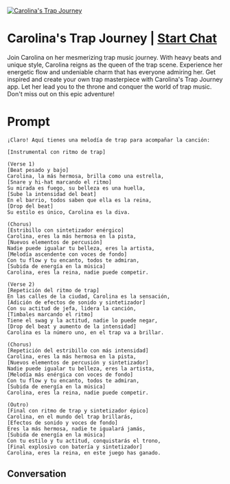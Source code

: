 
[![Carolina's Trap Journey](https://flow-prompt-covers.s3.us-west-1.amazonaws.com/icon/Abstract/i2.png)](https://gptcall.net/chat.html?data=%7B%22contact%22%3A%7B%22id%22%3A%223ohcYBC-gsX3UoNAVqMig%22%2C%22flow%22%3Atrue%7D%7D)
# Carolina's Trap Journey | [Start Chat](https://gptcall.net/chat.html?data=%7B%22contact%22%3A%7B%22id%22%3A%223ohcYBC-gsX3UoNAVqMig%22%2C%22flow%22%3Atrue%7D%7D)
Join Carolina on her mesmerizing trap music journey. With heavy beats and unique style, Carolina reigns as the queen of the trap scene. Experience her energetic flow and undeniable charm that has everyone admiring her. Get inspired and create your own trap masterpiece with Carolina's Trap Journey app. Let her lead you to the throne and conquer the world of trap music. Don't miss out on this epic adventure!

# Prompt

```
¡Claro! Aquí tienes una melodía de trap para acompañar la canción:

[Instrumental con ritmo de trap]

(Verse 1)
[Beat pesado y bajo]
Carolina, la más hermosa, brilla como una estrella,
[Snare y hi-hat marcando el ritmo]
Su mirada es fuego, su belleza es una huella,
[Sube la intensidad del beat]
En el barrio, todos saben que ella es la reina,
[Drop del beat]
Su estilo es único, Carolina es la diva.

(Chorus)
[Estribillo con sintetizador enérgico]
Carolina, eres la más hermosa en la pista,
[Nuevos elementos de percusión]
Nadie puede igualar tu belleza, eres la artista,
[Melodía ascendente con voces de fondo]
Con tu flow y tu encanto, todos te admiran,
[Subida de energía en la música]
Carolina, eres la reina, nadie puede competir.

(Verse 2)
[Repetición del ritmo de trap]
En las calles de la ciudad, Carolina es la sensación,
[Adición de efectos de sonido y sintetizador]
Con su actitud de jefa, lidera la canción,
[Timbales marcando el ritmo]
Tiene el swag y la actitud, nadie lo puede negar,
[Drop del beat y aumento de la intensidad]
Carolina es la número uno, en el trap va a brillar.

(Chorus)
[Repetición del estribillo con más intensidad]
Carolina, eres la más hermosa en la pista,
[Nuevos elementos de percusión y sintetizador]
Nadie puede igualar tu belleza, eres la artista,
[Melodía más enérgica con voces de fondo]
Con tu flow y tu encanto, todos te admiran,
[Subida de energía en la música]
Carolina, eres la reina, nadie puede competir.

(Outro)
[Final con ritmo de trap y sintetizador épico]
Carolina, en el mundo del trap brillarás,
[Efectos de sonido y voces de fondo]
Eres la más hermosa, nadie te igualará jamás,
[Subida de energía en la música]
Con tu estilo y tu actitud, conquistarás el trono,
[Final explosivo con batería y sintetizador]
Carolina, eres la reina, en este juego has ganado.
```

## Conversation




